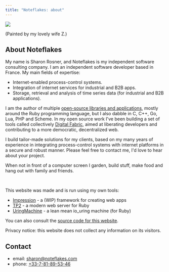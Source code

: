 ```yaml
---
title: "Noteflakes: about"
---
```


<div class="portrait">
  <img src="/assets/portrait.jpg">
  <p class="clear">(Painted by my lovely wife Z.)</p>
</div>

## About Noteflakes

My name is Sharon Rosner, and Noteflakes is my independent software consulting
company. I am an independent software developer based in France. My main fields
of expertise:

- Internet-enabled process-control systems.
- Integration of internet services for industrial and B2B apps.
- Storage, retrieval and analysis of time series data (for industrial and B2B
  applications).

I am the author of multiple [open-source libraries and
applications](https://github.com/noteflakes), mostly around the Ruby programming
language, but I also dabble in C, C++, Go, Lua, PHP and Scheme. In my open
source work I've been building a set of tools called collectively [Digital
Fabric](https://github.com/digital-fabric), aimed at liberating developers and
contributing to a more democratic, decentralized web.

I build tailor-made solutions for my clients, based on my many years of
experience in integrating process-control systems with internet platforms in a
secure and robust manner. Please feel free to contact me, I'd love to hear about
your project.

When not in front of a computer screen I garden, build stuff, make food and hang
out with family and friends.

<p class="clear">&nbsp;</p>

This website was made and is run using my own tools:

- [Impression](https://github.com/digital-fabric/impression) - a (WIP) framework
  for creating web apps
- [TP2](https://github.com/noteflakes/tipi) - a modern web server for Ruby
- [UringMachine](https://github.com/digital-fabric/uringmachine) - a lean mean
  io_uring machine (for Ruby)

You can also consult the [source code for this
website](https://github.com/noteflakes/noteflakes.com).

Privacy notice: this website does not collect any information on its visitors.

## Contact

- email: [sharon@noteflakes.com](mailto:sharon@noteflakes.com)
- phone: [+33-7-81-89-53-46](tel:+33781895346)
